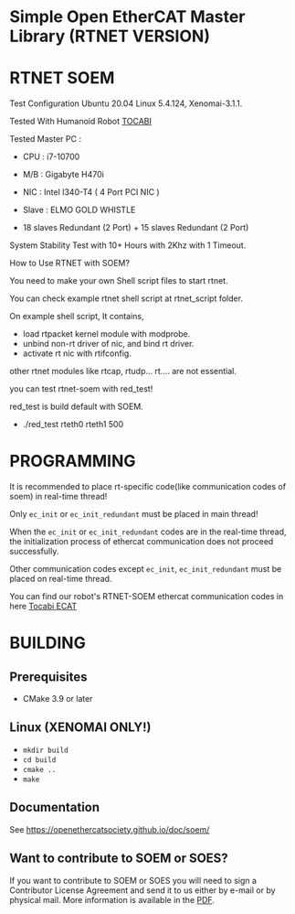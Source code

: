 # Simple Open EtherCAT Master Library (RTNET VERSION)

# RTNET SOEM

Test Configuration 
Ubuntu 20.04
Linux 5.4.124, Xenomai-3.1.1.

Tested With Humanoid Robot [TOCABI](https://github.com/saga0619/dyros_tocabi_v2)

Tested Master PC : 
- CPU : i7-10700
- M/B : Gigabyte H470i
- NIC : Intel I340-T4 ( 4 Port PCI NIC )

- Slave : ELMO GOLD WHISTLE
- 18 slaves Redundant (2 Port) + 15 slaves Redundant (2 Port)

System Stability Test with 10+ Hours with 2Khz with 1 Timeout. 



How to Use RTNET with SOEM?

You need to make your own Shell script files to start rtnet.

You can check example rtnet shell script at rtnet_script folder.

On example shell script, It contains, 

- load rtpacket kernel module with modprobe.
- unbind non-rt driver of nic, and bind rt driver.
- activate rt nic with rtifconfig.

other rtnet modules like rtcap, rtudp... rt.... are not essential.

you can test rtnet-soem with red_test!

red_test is build default with SOEM.

* ./red_test rteth0 rteth1 500

PROGRAMMING
===========

It is recommended to place rt-specific code(like communication codes of soem) in real-time thread!

Only `ec_init` or `ec_init_redundant` must be placed in main thread! 

When the `ec_init` or `ec_init_redundant` codes are in the real-time thread, the initialization process of ethercat communication does not proceed successfully.

Other communication codes except `ec_init`, `ec_init_redundant` must be placed on real-time thread. 

You can find our robot's RTNET-SOEM ethercat communication codes in here [Tocabi ECAT](https://github.com/saga0619/tocabi_ecat)



BUILDING
========

Prerequisites
-------------------------------

 * CMake 3.9 or later

Linux (XENOMAI ONLY!)
-----

   * `mkdir build`
   * `cd build`
   * `cmake ..`
   * `make`

Documentation
-------------

See https://openethercatsociety.github.io/doc/soem/


Want to contribute to SOEM or SOES?
-----------------------------------

If you want to contribute to SOEM or SOES you will need to sign a Contributor
License Agreement and send it to us either by e-mail or by physical mail. More
information is available in the [PDF](http://openethercatsociety.github.io/cla/cla_soem_soes.pdf).
